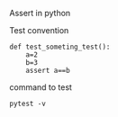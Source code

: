 Assert in python 

Test convention 
``` 
def test_someting_test():
    a=2
    b=3
    assert a==b   
```
command to test 

```
pytest -v
```